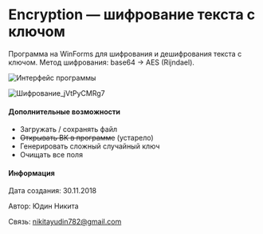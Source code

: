 # Encryption — шифрование текста с ключом

Программа на WinForms для шифрования и дешифрования текста с ключом. Метод шифрования: base64 -> AES (Rijndael).

![Интерфейс программы](https://user-images.githubusercontent.com/36636599/145891339-71cd9957-d54c-4009-89f2-c4833afeee1f.png)

![Шифрование_jVtPyCMRg7](https://user-images.githubusercontent.com/36636599/145891587-42ecafb0-d279-4cb4-a5f8-48d825f47245.png)

#### Дополнительные возможности
* Загружать / сохранять файл
* ~~Открывать ВК в программе~~ (устарело)
* Генерировать сложный случайный ключ
* Очищать все поля

#### Информация

Дата создания: 30.11.2018

Автор: Юдин Никита

Связь: nikitayudin782@gmail.com
